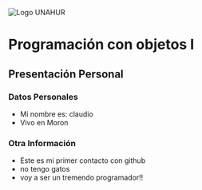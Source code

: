 ![Logo UNAHUR](./UNAHUR.png)

# Programación con objetos I
## Presentación Personal

### Datos Personales
- Mi nombre es: claudio
- Vivo en Moron


### Otra Información
- Este es mi primer contacto con github
- no tengo gatos
- voy a ser un tremendo programador!!
  
